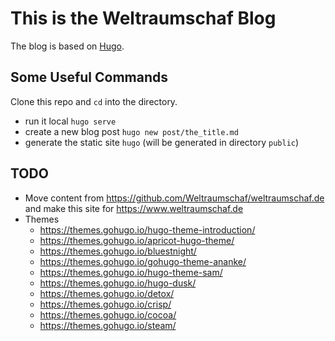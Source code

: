 # This is the Weltraumschaf Blog

The blog is based on [Hugo](https://gohugo.io/).

## Some Useful Commands

Clone this repo and `cd` into the directory.

- run it local `hugo serve`
- create a new blog post `hugo new post/the_title.md`
- generate the static site `hugo` (will be generated in directory `public`)

## TODO

- Move content from <https://github.com/Weltraumschaf/weltraumschaf.de> and make this site for <https://www.weltraumschaf.de>
- Themes
    - <https://themes.gohugo.io/hugo-theme-introduction/>
    - <https://themes.gohugo.io/apricot-hugo-theme/>
    - <https://themes.gohugo.io/bluestnight/>
    - <https://themes.gohugo.io/gohugo-theme-ananke/>
    - <https://themes.gohugo.io/hugo-theme-sam/>
    - <https://themes.gohugo.io/hugo-dusk/>
    - <https://themes.gohugo.io/detox/>
    - <https://themes.gohugo.io/crisp/>
    - <https://themes.gohugo.io/cocoa/>
    - <https://themes.gohugo.io/steam/>